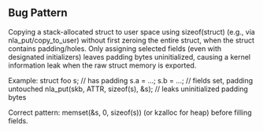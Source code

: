 ## Bug Pattern

Copying a stack-allocated struct to user space using sizeof(struct) (e.g., via nla_put/copy_to_user) without first zeroing the entire struct, when the struct contains padding/holes. Only assigning selected fields (even with designated initializers) leaves padding bytes uninitialized, causing a kernel information leak when the raw struct memory is exported.

Example:
struct foo s;            // has padding
s.a = ...; s.b = ...;    // fields set, padding untouched
nla_put(skb, ATTR, sizeof(s), &s);  // leaks uninitialized padding bytes

Correct pattern: memset(&s, 0, sizeof(s)) (or kzalloc for heap) before filling fields.

